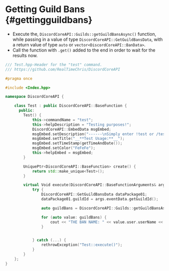 Getting Guild Bans {#gettingguildbans}
============
- Execute the, `DiscordCoreAPI::Guilds::getGuildBansAsync()` function, while passing in a value of type `DiscordCoreAPI::GetGuildBansData`, with a return value of type `auto` or `vector<DiscordCoreAPI::BanData>`.
- Call the function with `.get()` added to the end in order to wait for the results now.

```cpp
/// Test.hpp-Header for the "test" command.
/// https://github.com/RealTimeChris/DiscordCoreAPI

#pragma once

#include <Index.hpp>

namespace DiscordCoreAPI {

	class Test : public DiscordCoreAPI::BaseFunction {
	  public:
		Test() {
			this->commandName = "test";
			this->helpDescription = "Testing purposes!";
			DiscordCoreAPI::EmbedData msgEmbed;
			msgEmbed.setDescription("------\nSimply enter !test or /test!\n------");
			msgEmbed.setTitle("__**Test Usage:**__");
			msgEmbed.setTimeStamp(getTimeAndDate());
			msgEmbed.setColor("FeFeFe");
			this->helpEmbed = msgEmbed;
		}

		UniquePtr<DiscordCoreAPI::BaseFunction> create() {
			return std::make_unique<Test>();
		}

		virtual Void execute(DiscordCoreAPI::BaseFunctionArguments& args) {
			try {
				DiscordCoreAPI::GetGuildBansData dataPackage01;
				dataPackage01.guildId = args.eventData.getGuildId();

				auto guildBans = DiscordCoreAPI::Guilds::getGuildBansAsync(dataPackage01).get();

				for (auto value: guildBans) {
					cout << "THE BAN NAME: " << value.user.userName << endl;
				}


			} catch (...) {
				rethrowException("Test::execute()");
			}
		}
	};
}
```

